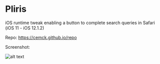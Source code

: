 # Pliris

iOS runtime tweak enabling a button to complete search queries in Safari (iOS 11 - iOS 12.1.2)

Repo: https://cemck.github.io/repo

Screenshot:

![alt text](https://cemck.github.io/repo/assets/com.cemck.pliris/screenshot/01_pliris.jpg "Pliris")

